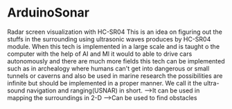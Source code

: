 # ArduinoSonar
Radar screen visualization with HC-SR04
This is an idea on figuring out the stuffs in the surrounding using ultrasonic waves produces by HC-SR04 module. When this tech is implemented in a large scale and is taught o the computer with the help of AI and Ml it would to able to drive cars autonomously and there are much more fields this tech can be implemented such as in archealogy where humans can't get into dangerous or small tunnels or caverns and also be used in marine research the possibilities are infinite but should be implemented in a proper manner. We call it the ultra-sound navigation and ranging(USNAR) in short.
-->It can be used in mapping the surroundings in 2-D 
-->Can be used to find obstacles
